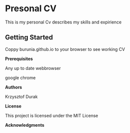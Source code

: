 Presonal CV
===

This is my personal Cv describes my skills and expirience 

Getting Started
---

Coppy burunia.github.io to your browser to see working CV

**Prerequisites**

Any up to date webbrowser  

google chrome

**Authors**

Krzysztof Durak

**License**

This project is licensed under the MIT License 

**Acknowledgments**


